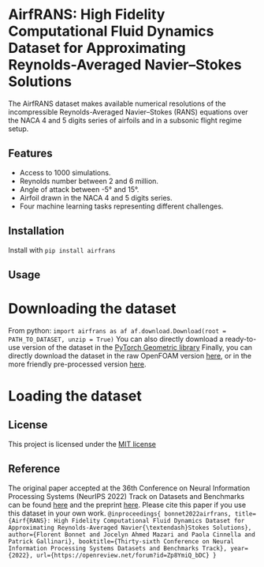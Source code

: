 # AirfRANS: High Fidelity Computational Fluid Dynamics Dataset for Approximating Reynolds-Averaged Navier–Stokes Solutions

The AirfRANS dataset makes available numerical resolutions of the incompressible Reynolds-Averaged Navier–Stokes (RANS) equations over the NACA 4 and 5 digits series of airfoils and in a subsonic flight regime setup.

## Features
- Access to 1000 simulations.
- Reynolds number between 2 and 6 million.
- Angle of attack between -5° and 15°.
- Airfoil drawn in the NACA 4 and 5 digits series.
- Four machine learning tasks representing different challenges.

## Installation
Install with
`pip install airfrans`

## Usage
# Downloading the dataset
From python:
`
  import airfrans as af
  af.download.Download(root = PATH_TO_DATASET, unzip = True)
`
You can also directly download a ready-to-use version of the dataset in the [PyTorch Geometric library](https://pytorch-geometric.readthedocs.io/en/latest/modules/datasets.html#torch_geometric.datasets.AirfRANS)
Finally, you can directly download the dataset in the raw OpenFOAM version [here](https://data.isir.upmc.fr/extrality/NeurIPS_2022/OF_dataset.zip), or in the more friendly pre-processed version [here](https://data.isir.upmc.fr/extrality/NeurIPS_2022/Dataset.zip).

# Loading the dataset

## License
This project is licensed under the [MIT license](https://github.com/Extrality/airfrans_lib/blob/main/LICENSE)

## Reference
The original paper accepted at the 36th Conference on Neural Information Processing Systems (NeurIPS 2022) Track on Datasets and Benchmarks can be found [here](https://openreview.net/forum?id=Zp8YmiQ_bDC) and the preprint [here](https://arxiv.org/abs/2212.07564). Please cite this paper if you use this dataset in your own work.
`
  @inproceedings{
  bonnet2022airfrans,
  title={Airf{RANS}: High Fidelity Computational Fluid Dynamics Dataset for Approximating Reynolds-Averaged Navier{\textendash}Stokes Solutions},
  author={Florent Bonnet and Jocelyn Ahmed Mazari and Paola Cinnella and Patrick Gallinari},
  booktitle={Thirty-sixth Conference on Neural Information Processing Systems Datasets and Benchmarks Track},
  year={2022},
  url={https://openreview.net/forum?id=Zp8YmiQ_bDC}
  }
`
